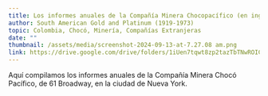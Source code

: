```yaml
---
title: Los informes anuales de la Compañía Minera Chocopacífico (en inglés)
author: South American Gold and Platinum (1919-1973)
topic: Colombia, Chocó, Minería, Compañías Extranjeras
date: ""
thumbnail: /assets/media/screenshot-2024-09-13-at-7.27.08 am.png
link: https://drive.google.com/drive/folders/1iUen7tqwt8zp2tazTbTNwROICCH-ioDS?usp=sharing
---
```

Aquí compilamos los informes anuales de la Compañía Minera Chocó Pacífico, de 61 Broadway, en la ciudad de Nueva York.
